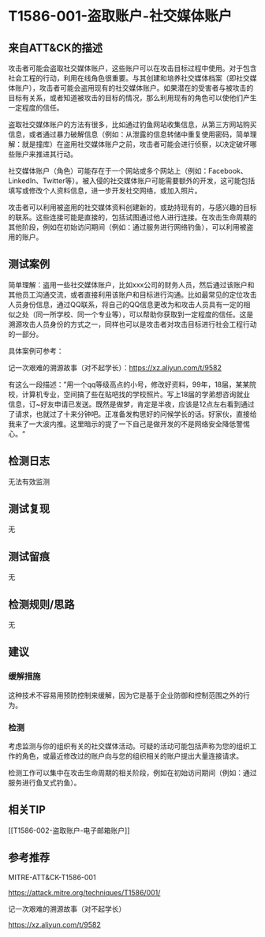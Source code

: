 # T1586-001-盗取账户-社交媒体账户

## 来自ATT&CK的描述

攻击者可能会盗取社交媒体账户，这些账户可以在攻击目标过程中使用。对于包含社会工程的行动，利用在线角色很重要。与其创建和培养社交媒体档案（即社交媒体账户），攻击者可能会盗用现有的社交媒体账户。如果潜在的受害者与被攻击的目标有关系，或者知道被攻击的目标的情况，那么利用现有的角色可以使他们产生一定程度的信任。

盗取社交媒体账户的方法有很多，比如通过钓鱼网站收集信息，从第三方网站购买信息，或者通过暴力破解信息（例如：从泄露的信息转储中重复使用密码，简单理解：就是撞库）在盗用社交媒体账户之前，攻击者可能会进行侦察，以决定破坏哪些账户来推进其行动。

社交媒体账户（角色）可能存在于一个网站或多个网站上（例如：Facebook、LinkedIn、Twitter等）。被入侵的社交媒体账户可能需要额外的开发，这可能包括填写或修改个人资料信息，进一步开发社交网络，或加入照片。

攻击者可以利用被盗用的社交媒体资料创建新的，或劫持现有的，与感兴趣的目标的联系。这些连接可能是直接的，包括试图通过他人进行连接。在攻击生命周期的其他阶段，例如在初始访问期间（例如：通过服务进行网络钓鱼），可以利用被盗用的账户。

## 测试案例

简单理解：盗用一些社交媒体账户，比如xxx公司的财务人员，然后通过该账户和其他员工沟通交流，或者直接利用该账户和目标进行沟通。比如最常见的定位攻击人员身份信息，通过QQ联系，将自己的QQ信息更改为和攻击人员具有一定的相似之处（同一所学校、同一个专业等），可以帮助你获取到一定程度的信任。这是溯源攻击人员身份的方式之一，同样也可以是攻击者对攻击目标进行社会工程行动的一部分。

具体案例可参考：

记一次艰难的溯源故事（对不起学长）：<https://xz.aliyun.com/t/9582>

有这么一段描述：”用一个qq等级高点的小号，修改好资料，99年，18届，某某院校，计算机专业，空间搞了些在贴吧找的学校照片。写上18届的学弟想咨询就业信息，订~好友申请已发送。既然是做梦，肯定是半夜，应该是12点左右看到通过了请求，也就过了十来分钟吧。正准备发构思好的问候学长的话。好家伙，直接给我来了一大波内推。这里暗示的提了一下自己是做开发的不是网络安全降低警惕心。“

## 检测日志

无法有效监测

## 测试复现

无

## 测试留痕

无

## 检测规则/思路

无

## 建议

### 缓解措施

这种技术不容易用预防控制来缓解，因为它是基于企业防御和控制范围之外的行为。

### 检测

考虑监测与你的组织有关的社交媒体活动。可疑的活动可能包括声称为您的组织工作的角色，或最近修改过的账户向与您的组织相关的账户提出大量连接请求。

检测工作可以集中在攻击生命周期的相关阶段，例如在初始访问期间（例如：通过服务进行鱼叉式钓鱼）。

## 相关TIP

[[T1586-002-盗取账户-电子邮箱账户]]

## 参考推荐

MITRE-ATT&CK-T1586-001

<https://attack.mitre.org/techniques/T1586/001/>

记一次艰难的溯源故事（对不起学长）

<https://xz.aliyun.com/t/9582>
